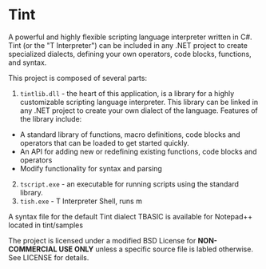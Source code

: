 # Tint
A powerful and highly flexible scripting language interpreter written in C#. Tint (or the "T Interpreter") can be included in any .NET project to create specialized dialects, defining your own operators, code blocks, functions, and syntax.

This project is composed of several parts:

1. `tintlib.dll` - the heart of this application, is a library for a highly customizable scripting language interpreter. This library can be linked in any .NET project to create your own dialect of the language.
  Features of the library include:
  - A standard library of functions, macro definitions, code blocks and operators that can be loaded to get started quickly.
  - An API for adding new or redefining existing functions, code blocks and operators
  - Modify functionality for syntax and parsing
2. `tscript.exe` - an executable for running scripts using the standard library.
3. `tish.exe` - T Interpreter Shell, runs m

A syntax file for the default Tint dialect TBASIC is available for Notepad++ located in tint/samples

The project is licensed under a modified BSD License for **NON-COMMERCIAL USE ONLY** unless a specific source file is labled otherwise. See LICENSE for details.
